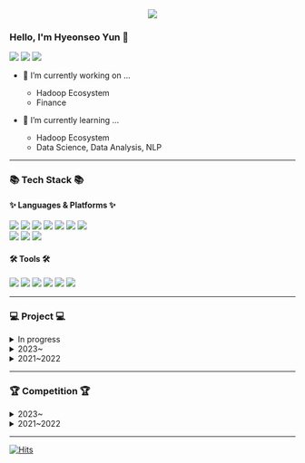 <div align=center>
	<img src="https://capsule-render.vercel.app/api?type=waving&color=gradient&height=200&section=header&text=0525hhgus%20Github!&fontSize=90" />	
</div>

### Hello, I'm Hyeonseo Yun 👋

<!--
**0525hhgus/0525hhgus** is a ✨ _special_ ✨ repository because its `README.md` (this file) appears on your GitHub profile.

Here are some ideas to get you started:

- 🔭 I’m currently working on ...
- 🌱 I’m currently learning ...
- 👯 I’m looking to collaborate on ...
- 🤔 I’m looking for help with ...
- 💬 Ask me about ...
- 📫 How to reach me: ...
- 😄 Pronouns: ...
- ⚡ Fun fact: ...

https://blog.cowkite.com/blog/2102241544/
-->

<!-- CONTECT -->
<p>
  <a href="https://www.linkedin.com/in/hyeonseo-yun-800057235/" target="_blank"><img src="https://img.shields.io/badge/Hyeonseo Yun-0A66C2?style=flat-square&logo=Linkedin&logoColor=white"/></a>
  <a href="mailto:0525yhs@gmail.com" target="_blank"><img src="https://img.shields.io/badge/0525yhs@gmail.com-EA4335?style=flat-square&logo=Gmail&logoColor=white"/></a>  
  <a href="https://dwin.tistory.com/" target="_blank"><img src="https://img.shields.io/badge/Tech_Blog-DD0B78?style=flat-square&logo=GitHub%20Sponsors&logoColor=white"/></a>
</p>

- 🔭 I’m currently working on ...
	- Hadoop Ecosystem
	- Finance

- 🌱 I’m currently learning ...
	- Hadoop Ecosystem
	- Data Science, Data Analysis, NLP

---
<!-- STATUS https://github.com/anuraghazra/github-readme-stats -->
<!--
<div align=center>
	<br>
    <img src="https://github-readme-stats.vercel.app/api/top-langs/?username=0525hhgus&layout=compact">
    <img src="https://github-readme-stats.vercel.app/api?username=0525hhgus&show_icons=true">
    ![Hyeonseo's GitHub Contributor stats](https://github-contributor-stats.vercel.app/api?username=0525hhgus)
  </br>
</div>
-->

<!-- Tech Stack https://simpleicons.org/?q=docker -->
### 📚 Tech Stack 📚
#### ✨ Languages & Platforms ✨
<div align="left">
  	<img src="https://img.shields.io/badge/Python-3776AB?style=flat&logo=python&logoColor=white"/>
	<img src="https://img.shields.io/badge/Java-007396?style=flat&logo=Conda-Forge&logoColor=white" />
  	<img src="https://img.shields.io/badge/C-A8B9CC?style=flat&logo=c&logoColor=white"/>
	<img src="https://img.shields.io/badge/C++-00599C?style=flat&logo=cplusplus&logoColor=white" />
	<img src="https://img.shields.io/badge/PostgreSQL-4169E1?style=flat&logo=postgresql&logoColor=white" />
	<img src="https://img.shields.io/badge/MariaDB-003545?style=flat&logo=MariaDB&logoColor=white" />
	<img src="https://img.shields.io/badge/Linux-FCC624?style=flat&logo=Linux&logoColor=white" />
	<br>
  	<img src="https://img.shields.io/badge/Hadoop Ecosystem-66CCFF?style=flat&logo=apachehadoop&logoColor=white"/>
	<img src="https://img.shields.io/badge/Android-3DDC84?style=flat&logo=android&logoColor=white" />
	<img src="https://img.shields.io/badge/TensorFlow-FF6F00?style=flat&logo=tensorflow&logoColor=white" />
</div>

#### 🛠 Tools 🛠

<div align="left">
  <img src="https://img.shields.io/badge/IntelliJ-000000?style=flat&logo=intellijidea&logoColor=white"/>
	<img src="https://img.shields.io/badge/Visual Studio Code-007ACC?style=flat&logo=visualstudiocode&logoColor=white" />
	<img src="https://img.shields.io/badge/Pycharm-000000?style=flat&logo=pycharm&logoColor=white" />
	<img src="https://img.shields.io/badge/Jupyter-F37626?style=flat&logo=jupyter&logoColor=white" />
	<img src="https://img.shields.io/badge/Android Studio-3DDC84?style=flat&logo=androidstudio&logoColor=white" />
	<img src="https://img.shields.io/badge/GitHub-181717?style=flat&logo=GitHub&logoColor=white" />
</div>

---

### 💻 Project 💻
<details>
  <summary>In progress</summary>
  <div markdown="1">
    <ul>
      <li>HuggingFace transfomers Docs Translation</li>
      <li>Development of Human VS ChatGPT Q&A Dataset(Korean)</li>
    </ul>
  </div>
</details>
<details>
  <summary>2023~</summary>
  <div markdown="1">
    <a href="https://github.com/0525hhgus/DaCrew4_MonthCrew-Predict_APT_Price">
      <img align="center" src="https://github-readme-stats.vercel.app/api/pin/?username=0525hhgus&repo=DaCrew4_MonthCrew-Predict_APT_Price" /></a>
    <a href="https://github.com/0525hhgus/data-contest-page">
      <img align="center" src="https://github-readme-stats.vercel.app/api/pin/?username=0525hhgus&repo=data-contest-page" /></a>
  </div>
</details>

<details>
  <summary>2021~2022</summary>
  <div markdown="1">
    <a href="https://github.com/0525hhgus/AutoML-MAT-dacrew2-Activity">
      <img align="center" src="https://github-readme-stats.vercel.app/api/pin/?username=0525hhgus&repo=AutoML-MAT-dacrew2-Activity" /></a>
    <a href="https://github.com/0525hhgus/Detect-Bias-Sentence">
      <img align="center" src="https://github-readme-stats.vercel.app/api/pin/?username=0525hhgus&repo=Detect-Bias-Sentence" /></a>
  </div>
</details>

---
### 🏆 Competition 🏆
<details>
  <summary>2023~</summary>
  <div markdown="1">
    <a href="https://github.com/0525hhgus/PA-Presentation-Assistant">
      <img align="center" src="https://github-readme-stats.vercel.app/api/pin/?username=0525hhgus&repo=PA-Presentation-Assistant" /></a>
    <a href="https://github.com/0525hhgus/Gangseogu-Bigdata-Smartpole">
      <img align="center" src="https://github-readme-stats.vercel.app/api/pin/?username=0525hhgus&repo=Gangseogu-Bigdata-Smartpole" /></a>
    <br></br>
    <a href="https://github.com/0525hhgus/Korean-Abstractive-Summarization">
      <img align="center" src="https://github-readme-stats.vercel.app/api/pin/?username=0525hhgus&repo=Korean-Abstractive-Summarization" /></a>
    <a href="https://github.com/0525hhgus/ML-Olympiad_Detect-ChatGpt-answers">
      <img align="center" src="https://github-readme-stats.vercel.app/api/pin/?username=0525hhgus&repo=ML-Olympiad_Detect-ChatGpt-answers"/></a>
  </div>
</details>

<details>
  <summary>2021~2022</summary>
  <div markdown="1">
    <a href="https://github.com/0525hhgus/TEAM_GQB-CommunityInnovation-Hackathon">
      <img align="center" src="https://github-readme-stats.vercel.app/api/pin/?username=0525hhgus&repo=TEAM_GQB-CommunityInnovation-Hackathon" /></a>
    <a href="https://github.com/0525hhgus/Oasisu">
      <img align="center" src="https://github-readme-stats.vercel.app/api/pin/?username=0525hhgus&repo=Oasisu" /></a>
  </div>
</details>

---
<!--- Visited https://hits.seeyoufarm.com/ -->
[![Hits](https://hits.seeyoufarm.com/api/count/incr/badge.svg?url=https%3A%2F%2Fgithub.com%2F0525hhgus%2Fhit-counter&count_bg=%233B7BF8&title_bg=%23555555&icon=&icon_color=%23E7E7E7&title=hits&edge_flat=false)](https://hits.seeyoufarm.com)
